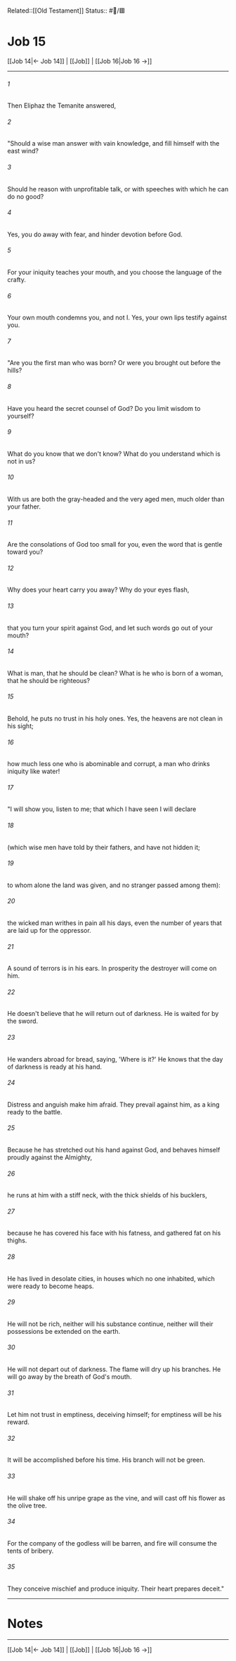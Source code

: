 Related::[[Old Testament]]
Status:: #📖/🟥
# Job 15

[[Job 14|← Job 14]] | [[Job]] | [[Job 16|Job 16 →]]
***



###### 1 
Then Eliphaz the Temanite answered, 

###### 2 
"Should a wise man answer with vain knowledge, and fill himself with the east wind? 

###### 3 
Should he reason with unprofitable talk, or with speeches with which he can do no good? 

###### 4 
Yes, you do away with fear, and hinder devotion before God. 

###### 5 
For your iniquity teaches your mouth, and you choose the language of the crafty. 

###### 6 
Your own mouth condemns you, and not I. Yes, your own lips testify against you. 

###### 7 
"Are you the first man who was born? Or were you brought out before the hills? 

###### 8 
Have you heard the secret counsel of God? Do you limit wisdom to yourself? 

###### 9 
What do you know that we don't know? What do you understand which is not in us? 

###### 10 
With us are both the gray-headed and the very aged men, much older than your father. 

###### 11 
Are the consolations of God too small for you, even the word that is gentle toward you? 

###### 12 
Why does your heart carry you away? Why do your eyes flash, 

###### 13 
that you turn your spirit against God, and let such words go out of your mouth? 

###### 14 
What is man, that he should be clean? What is he who is born of a woman, that he should be righteous? 

###### 15 
Behold, he puts no trust in his holy ones. Yes, the heavens are not clean in his sight; 

###### 16 
how much less one who is abominable and corrupt, a man who drinks iniquity like water! 

###### 17 
"I will show you, listen to me; that which I have seen I will declare 

###### 18 
(which wise men have told by their fathers, and have not hidden it; 

###### 19 
to whom alone the land was given, and no stranger passed among them): 

###### 20 
the wicked man writhes in pain all his days, even the number of years that are laid up for the oppressor. 

###### 21 
A sound of terrors is in his ears. In prosperity the destroyer will come on him. 

###### 22 
He doesn't believe that he will return out of darkness. He is waited for by the sword. 

###### 23 
He wanders abroad for bread, saying, 'Where is it?' He knows that the day of darkness is ready at his hand. 

###### 24 
Distress and anguish make him afraid. They prevail against him, as a king ready to the battle. 

###### 25 
Because he has stretched out his hand against God, and behaves himself proudly against the Almighty, 

###### 26 
he runs at him with a stiff neck, with the thick shields of his bucklers, 

###### 27 
because he has covered his face with his fatness, and gathered fat on his thighs. 

###### 28 
He has lived in desolate cities, in houses which no one inhabited, which were ready to become heaps. 

###### 29 
He will not be rich, neither will his substance continue, neither will their possessions be extended on the earth. 

###### 30 
He will not depart out of darkness. The flame will dry up his branches. He will go away by the breath of God's mouth. 

###### 31 
Let him not trust in emptiness, deceiving himself; for emptiness will be his reward. 

###### 32 
It will be accomplished before his time. His branch will not be green. 

###### 33 
He will shake off his unripe grape as the vine, and will cast off his flower as the olive tree. 

###### 34 
For the company of the godless will be barren, and fire will consume the tents of bribery. 

###### 35 
They conceive mischief and produce iniquity. Their heart prepares deceit."

---
# Notes


***
[[Job 14|← Job 14]] | [[Job]] | [[Job 16|Job 16 →]]
